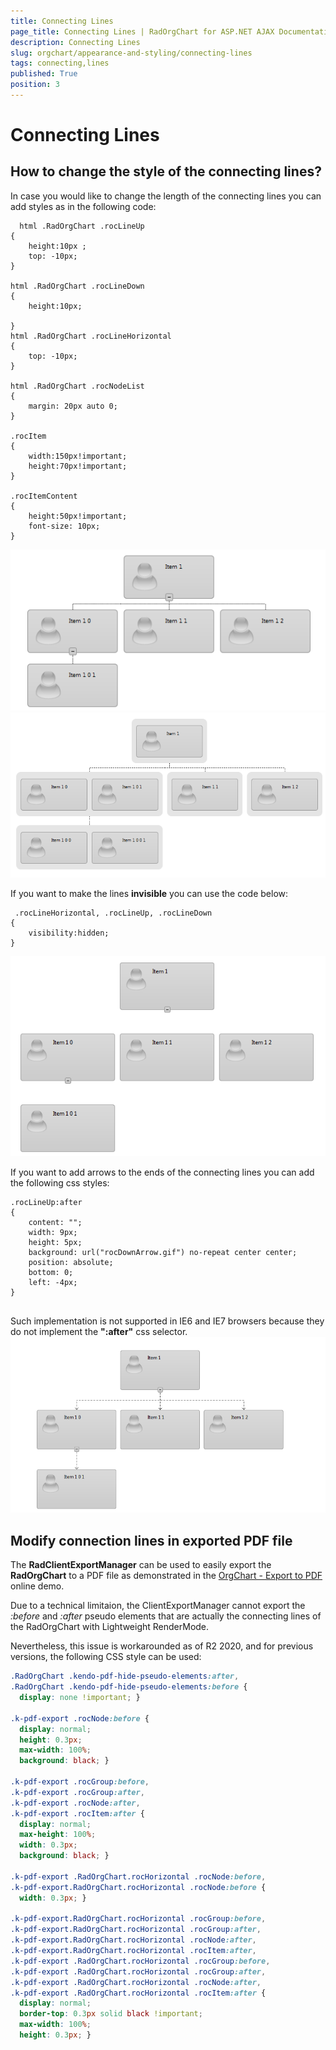 ```yaml
---
title: Connecting Lines
page_title: Connecting Lines | RadOrgChart for ASP.NET AJAX Documentation
description: Connecting Lines
slug: orgchart/appearance-and-styling/connecting-lines
tags: connecting,lines
published: True
position: 3
---
```


# Connecting Lines



## How to change the style of the connecting lines?

In case you would like to change the length of the connecting lines you can add styles as in the following code:

````ASPNET
  html .RadOrgChart .rocLineUp
{
	height:10px ;
	top: -10px;
}

html .RadOrgChart .rocLineDown
{
	height:10px;

}
html .RadOrgChart .rocLineHorizontal
{
	top: -10px;
}

html .RadOrgChart .rocNodeList
{
	margin: 20px auto 0;
}

.rocItem
{
	width:150px!important;
	height:70px!important;
}

.rocItemContent
{
	height:50px!important;
	font-size: 10px;
}
````

![radorgchart-connecting-lines 1](images/radorgchart-connecting-lines1.png)![radorgchart-connecting-lines 2](images/radorgchart-connecting-lines2.png)

If you want to make the lines **invisible** you can use the code below:

````ASPNET
 .rocLineHorizontal, .rocLineUp, .rocLineDown
{
    visibility:hidden;
}
````

![radorgchart-connecting-lines 3](images/radorgchart-connecting-lines3.png)

If you want to add arrows to the ends of the connecting lines you can add the following css styles:

````ASPNET
.rocLineUp:after 
{
    content: "";
    width: 9px;
    height: 5px;
    background: url("rocDownArrow.gif") no-repeat center center;
    position: absolute;
    bottom: 0;
    left: -4px;
}
	  
````



Such implementation is not supported in IE6 and IE7 browsers because they do not implement the **":after"** css selector.
![radorgchart-connecting-lines](images/radorgchart-connecting-lines.png)

## Modify connection lines in exported PDF file

The **RadClientExportManager** can be used to easily export the **RadOrgChart** to a PDF file as demonstrated in the [OrgChart - Export to PDF](https://demos.telerik.com/aspnet-ajax/client-export-manager/applicationscenarios/export-radorgchart/defaultcs.aspx?product=orgchart) online demo. 

Due to a technical limitaion, the ClientExportManager cannot export the *:before* and *:after* pseudo elements that are actually the connecting lines of the RadOrgChart with Lightweight RenderMode. 

Nevertheless, this issue is workarounded as of R2 2020, and for previous versions, the following CSS style can be used:

````CSS
.RadOrgChart .kendo-pdf-hide-pseudo-elements:after,
.RadOrgChart .kendo-pdf-hide-pseudo-elements:before {
  display: none !important; }

.k-pdf-export .rocNode:before {
  display: normal;
  height: 0.3px;
  max-width: 100%;
  background: black; }

.k-pdf-export .rocGroup:before,
.k-pdf-export .rocGroup:after,
.k-pdf-export .rocNode:after,
.k-pdf-export .rocItem:after {
  display: normal;
  max-height: 100%;
  width: 0.3px;
  background: black; }

.k-pdf-export .RadOrgChart.rocHorizontal .rocNode:before,
.k-pdf-export.RadOrgChart.rocHorizontal .rocNode:before {
  width: 0.3px; }

.k-pdf-export.RadOrgChart.rocHorizontal .rocGroup:before,
.k-pdf-export.RadOrgChart.rocHorizontal .rocGroup:after,
.k-pdf-export.RadOrgChart.rocHorizontal .rocNode:after,
.k-pdf-export.RadOrgChart.rocHorizontal .rocItem:after,
.k-pdf-export .RadOrgChart.rocHorizontal .rocGroup:before,
.k-pdf-export .RadOrgChart.rocHorizontal .rocGroup:after,
.k-pdf-export .RadOrgChart.rocHorizontal .rocNode:after,
.k-pdf-export .RadOrgChart.rocHorizontal .rocItem:after {
  display: normal;
  border-top: 0.3px solid black !important;
  max-width: 100%;
  height: 0.3px; }
````

